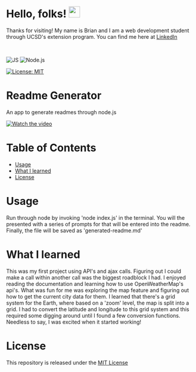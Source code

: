
# Hello, folks! <img src="https://raw.githubusercontent.com/MartinHeinz/MartinHeinz/master/wave.gif" width="30px">
Thanks for visiting! My name is Brian and I am a web development student through UCSD's extension program. You can find me here at [LinkedIn](https://www.linkedin.com/in/brian-parker-79871819b/)

<br>

![JS](https://img.shields.io/badge/javascript%20-%23323330.svg?&style=for-the-badge&logo=javascript&logoColor=%23F7DF1E) ![Node.js](https://img.shields.io/badge/Node.js-43853D?style=for-the-badge&logo=node.js&logoColor=white)

[![License: MIT](https://img.shields.io/badge/License-MIT-yellow.svg)](https://opensource.org/licenses/MIT)


# Readme Generator
An app to generate readmes through node.js

[![Watch the video](https://i.imgur.com/vKb2F1B.png)](https://www.youtube.com/watch?v=aq0e_wYRoJs&feature=youtu.be)


# Table of Contents

* [Usage](#Usage)
* [What I learned](#What-I-Learned)
* [License](#License)

# Usage
Run through node by invoking 'node index.js' in the terminal. You will the presented with a series of prompts for that will be entered into the readme. Finally, the file will be saved as 'generated-readme.md'

# What I learned

This was my first project using API's and ajax calls. Figuring out I could make a call within another call was the biggest roadblock I had. I enjoyed reading the documentation and learning how to use OpenWeatherMap's api's. What was fun for me was exploring the map feature and figuring out how to get the current city data for them. I learned that there's a grid system for the Earth, where based on a 'zoom' level, the map is split into a grid. I had to convert the latitude and longitude to this grid system and this required some digging around until I found a few conversion functions. Needless to say, I was excited when it started working!

# License
This repository is released under the [MIT License](https://opensource.org/licenses/MIT)